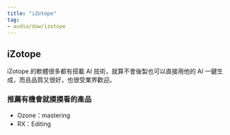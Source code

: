```yaml
---
title: "iZotope"
tag: 
- audio/daw/izotope
---
```


##  iZotope

iZotope 的軟體很多都有搭載 AI 技術，就算不會後製也可以直接用他的 AI 一鍵生成，而且品質又很好，也很受業界歡迎。

### 推薦有機會就摸摸看的產品
- Ozone：mastering
- RX：Editing